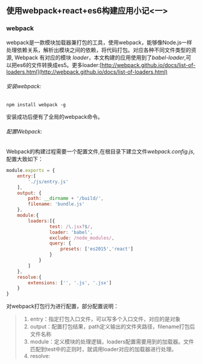 使用webpack+react+es6构建应用小记<一>
-------------------------------------

### webpack

webpack是一款模块加载器兼打包的工具，使用webpack，能够像Node.js一样处理依赖关系，解析出模块之间的依赖，将代码打包。对应各种不同文件类型的资源, Webpack 有对应的模块 *loader*，本文构建的应用使用到了*babel-loader*,可以把es6的文件转换成es5。更多loader:[http://webpack.github.io/docs/list-of-loaders.html](http://webpack.github.io/docs/list-of-loaders.html)

###### 安装webpack:

`
npm install webpack -g
`

安装成功后便有了全局的webpack命令。

###### 配置Webpack:

Webpack的构建过程需要一个配置文件,在根目录下建立文件*webpack.config.js*,配置大致如下：

```js
module.exports = {
    entry:[
        './js/entry.js'
    ],
    output: {
        path: __dirname + '/build/',
        filename: 'bundle.js'
    },
    module:{
        loaders:[{
                test: /\.jsx?$/,
                loader: 'babel',
                exclude: /node_modules/,
                query: {
                    presets: ['es2015','react']
                }
            }
        ]
    },
    resolve:{
        extensions: ['', '.js', '.jsx']
    }
}
```

对webpack打包行为进行配置，部分配置说明：

>   1. entry：指定打包入口文件，可以写多个入口文件，对应的是对象
>   2. output：配置打包结果，path定义输出的文件夹路径，filename打包后文件名称
>   3. module：定义模块的处理逻辑，loaders配置需要用到的加载器。文件匹配到test中的正则时，就调用loader对应的加载器进行处理。
>   4. resolve:


